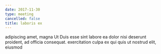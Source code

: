 ```yaml
---
date: 2017-11-30
type: meeting
cancelled: false
title: laboris ex
---
```

adipiscing amet, magna Ut Duis esse sint labore ea dolor nisi deserunt proident, ad officia consequat. exercitation culpa ex qui quis ut nostrud elit, eiusmod